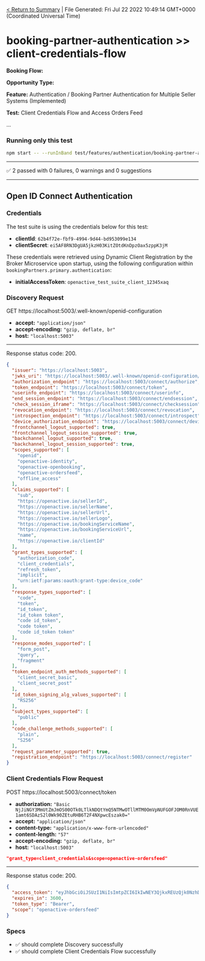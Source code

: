 [< Return to Summary](summary.md) | File Generated: Fri Jul 22 2022 10:49:14 GMT+0000 (Coordinated Universal Time)

# booking-partner-authentication >> client-credentials-flow

**Booking Flow:** 

**Opportunity Type:** 

**Feature:** Authentication / Booking Partner Authentication for Multiple Seller Systems (Implemented) 

**Test:**  Client Credentials Flow and Access Orders Feed

...

### Running only this test

```bash
npm start -- --runInBand test/features/authentication/booking-partner-authentication/implemented/client-credentials-flow-test.js
```

---

✅ 2 passed with 0 failures, 0 warnings and 0 suggestions 

---


## Open ID Connect Authentication

### Credentials


The test suite is using the credentials below for this test:
* **clientId**: `62b4f72e-fbf9-4994-9d44-bd953099e134`
* **clientSecret**: `ei5AF8RN3DgUA5jkzH03KitZOtdKnDpzOax5zppK3jM`

These credentials were retrieved using Dynamic Client Registration by the Broker Microservice upon startup, using the following configuration within `bookingPartners.primary.authentication`:
* **initialAccessToken**: `openactive_test_suite_client_12345xaq`





### Discovery Request
GET https://localhost:5003/.well-known/openid-configuration

* **accept:** `"application/json"`
* **accept-encoding:** `"gzip, deflate, br"`
* **host:** `"localhost:5003"`


---
Response status code: 200.
```json
{
  "issuer": "https://localhost:5003",
  "jwks_uri": "https://localhost:5003/.well-known/openid-configuration/jwks",
  "authorization_endpoint": "https://localhost:5003/connect/authorize",
  "token_endpoint": "https://localhost:5003/connect/token",
  "userinfo_endpoint": "https://localhost:5003/connect/userinfo",
  "end_session_endpoint": "https://localhost:5003/connect/endsession",
  "check_session_iframe": "https://localhost:5003/connect/checksession",
  "revocation_endpoint": "https://localhost:5003/connect/revocation",
  "introspection_endpoint": "https://localhost:5003/connect/introspect",
  "device_authorization_endpoint": "https://localhost:5003/connect/deviceauthorization",
  "frontchannel_logout_supported": true,
  "frontchannel_logout_session_supported": true,
  "backchannel_logout_supported": true,
  "backchannel_logout_session_supported": true,
  "scopes_supported": [
    "openid",
    "openactive-identity",
    "openactive-openbooking",
    "openactive-ordersfeed",
    "offline_access"
  ],
  "claims_supported": [
    "sub",
    "https://openactive.io/sellerId",
    "https://openactive.io/sellerName",
    "https://openactive.io/sellerUrl",
    "https://openactive.io/sellerLogo",
    "https://openactive.io/bookingServiceName",
    "https://openactive.io/bookingServiceUrl",
    "name",
    "https://openactive.io/clientId"
  ],
  "grant_types_supported": [
    "authorization_code",
    "client_credentials",
    "refresh_token",
    "implicit",
    "urn:ietf:params:oauth:grant-type:device_code"
  ],
  "response_types_supported": [
    "code",
    "token",
    "id_token",
    "id_token token",
    "code id_token",
    "code token",
    "code id_token token"
  ],
  "response_modes_supported": [
    "form_post",
    "query",
    "fragment"
  ],
  "token_endpoint_auth_methods_supported": [
    "client_secret_basic",
    "client_secret_post"
  ],
  "id_token_signing_alg_values_supported": [
    "RS256"
  ],
  "subject_types_supported": [
    "public"
  ],
  "code_challenge_methods_supported": [
    "plain",
    "S256"
  ],
  "request_parameter_supported": true,
  "registration_endpoint": "https://localhost:5003/connect/register"
}
```

### Client Credentials Flow Request
POST https://localhost:5003/connect/token

* **authorization:** `"Basic NjJiNGY3MmUtZmJmOS00OTk0LTlkNDQtYmQ5NTMwOTllMTM0OmVpNUFGOFJOM0RnVUE1amt6SDAzS2l0Wk90ZEtuRHB6T2F4NXpwcEszak0="`
* **accept:** `"application/json"`
* **content-type:** `"application/x-www-form-urlencoded"`
* **content-length:** `"57"`
* **accept-encoding:** `"gzip, deflate, br"`
* **host:** `"localhost:5003"`

```json
"grant_type=client_credentials&scope=openactive-ordersfeed"
```

---
Response status code: 200.
```json
{
  "access_token": "eyJhbGciOiJSUzI1NiIsImtpZCI6IkIwNEY3QjkxREUzQjk0NzhDNjE4MzNGQjI0QUE1Q0RCIiwidHlwIjoiYXQrand0In0.eyJuYmYiOjE2NTg0ODY5NTQsImV4cCI6MTY1ODQ5MDU1NCwiaXNzIjoiaHR0cHM6Ly9sb2NhbGhvc3Q6NTAwMyIsImF1ZCI6Im9wZW5ib29raW5nIiwiY2xpZW50X2lkIjoiNjJiNGY3MmUtZmJmOS00OTk0LTlkNDQtYmQ5NTMwOTllMTM0IiwiaHR0cHM6Ly9vcGVuYWN0aXZlLmlvL2NsaWVudElkIjoiNjJiNGY3MmUtZmJmOS00OTk0LTlkNDQtYmQ5NTMwOTllMTM0IiwianRpIjoiMEU2RTVCRDVFNUU2MUVGM0QyNzQ4MURCQUQ5QjYwNzAiLCJpYXQiOjE2NTg0ODY5NTQsInNjb3BlIjpbIm9wZW5hY3RpdmUtb3JkZXJzZmVlZCJdfQ.bZmqAOp0kMEViNSZGCnah3CH3IKBGpaGItCsaDcGcu5kN5bc_rgAwuv-u8NjiV2asMUbBAmlMcWR4d2UpB3LWPF0o_DXXYN8Lchc4ENIRlMRoyQDC0-UsU8jEYXAACxxOPaHmbUES0wv-5V15cfDWpkQSbiuDZ5Xg5mzthvahR8E270bVbvhNU_C_ULcNYrsw0Xap0XLiW_CzLHyWyc7J8q0iGcBQH6qUOpPaU9cdFYwX6BnEjeA-Len-wcOd_MomA2QnT_55pesiHQhn0pDaV9S4wvuIb10dnlD709nuSFZ10bCHYiNAwt6UNwwmVMOHZ7zoKXg4KdmurJ8zwPcEg",
  "expires_in": 3600,
  "token_type": "Bearer",
  "scope": "openactive-ordersfeed"
}
```
### Specs
* ✅ should complete Discovery successfully
* ✅ should complete Client Credentials Flow successfully


